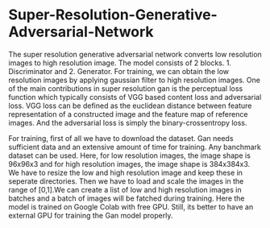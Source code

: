 # Super-Resolution-Generative-Adversarial-Network
The super resolution generative adversarial network converts low resolution images to high resolution image. The model consists of 2 blocks. 1. Discriminator and 2. Generator. 
For training, we can obtain the low resolution images by applying gaussian filter to high resolution images. One of the main contributions in super resolution gan is the perceptual 
loss function which typically consists of VGG based content loss and adversarial loss. VGG loss can be defined as the euclidean distance between feature representation of a 
constructed image and the feature map of reference images. And the adversarial loss is simply the binary-crossentropy loss. 

For training, first of all we have to download the dataset. Gan needs sufficient data and an extensive amount of time for training. Any banchmark dataset can be used. Here, for low resolution images, 
the image shape is 96x96x3 and for high resolution images, the image shape is 384x384x3. We have to resize the low and high resolution image and keep these in seperate directories. 
Then we have to load and scale the images in the range of [0,1].We can create a list of low and high resolution images in batches and a batch of images will be fatched during training. Here the model 
is trained on Google Colab with free GPU. Still, its better to have an external GPU for training the Gan model properly. 
